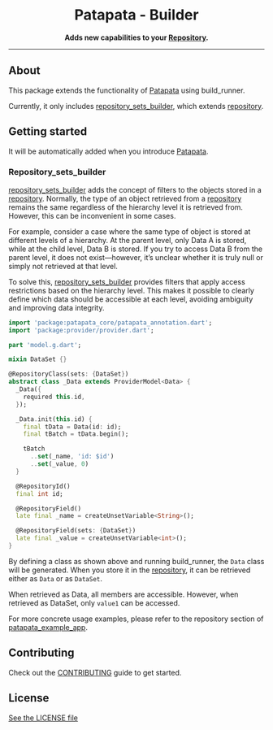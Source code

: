 <div align="center">
  <h1>Patapata - Builder</h1>
  <p>
    <strong>Adds new capabilities to your <a href="https://github.com/gree/patapata/blob/main/packages/patapata_core/lib/src/repository.dart">Repository</a>.</strong>
  </p>
</div>

---

## About
This package extends the functionality of [Patapata](https://pub.dev/packages/patapata_core) using build_runner.

Currently, it only includes [repository_sets_builder](https://github.com/gree/patapata/blob/main/packages/patapata_builder/lib/repository_sets_builder.dart), which extends [repository](https://github.com/gree/patapata/blob/main/packages/patapata_core/lib/src/repository.dart).

## Getting started

It will be automatically added when you introduce [Patapata](https://pub.dev/packages/patapata_core).

### Repository_sets_builder

[repository_sets_builder](https://github.com/gree/patapata/blob/main/packages/patapata_builder/lib/repository_sets_builder.dart) adds the concept of filters to the objects stored in a [repository](https://github.com/gree/patapata/blob/main/packages/patapata_core/lib/src/repository.dart).
Normally, the type of an object retrieved from a [repository](https://github.com/gree/patapata/blob/main/packages/patapata_core/lib/src/repository.dart) remains the same regardless of the hierarchy level it is retrieved from.
However, this can be inconvenient in some cases.

For example, consider a case where the same type of object is stored at different levels of a hierarchy.
At the parent level, only Data A is stored, while at the child level, Data B is stored.
If you try to access Data B from the parent level, it does not exist—however, it’s unclear whether it is truly null or simply not retrieved at that level.

To solve this, [repository_sets_builder](https://github.com/gree/patapata/blob/main/packages/patapata_builder/lib/repository_sets_builder.dart) provides filters that apply access restrictions based on the hierarchy level.
This makes it possible to clearly define which data should be accessible at each level, avoiding ambiguity and improving data integrity.

```dart
import 'package:patapata_core/patapata_annotation.dart';
import 'package:provider/provider.dart';

part 'model.g.dart';

mixin DataSet {}

@RepositoryClass(sets: {DataSet})
abstract class _Data extends ProviderModel<Data> {
  _Data({
    required this.id,
  });

  _Data.init(this.id) {
    final tData = Data(id: id);
    final tBatch = tData.begin();

    tBatch
      ..set(_name, 'id: $id')
      ..set(_value, 0)
  }

  @RepositoryId()
  final int id;

  @RepositoryField()
  late final _name = createUnsetVariable<String>();

  @RepositoryField(sets: {DataSet})
  late final _value = createUnsetVariable<int>();
}
```

By defining a class as shown above and running build_runner, the `Data` class will be generated.
When you store it in the [repository](https://github.com/gree/patapata/blob/main/packages/patapata_core/lib/src/repository.dart), it can be retrieved either as `Data` or as `DataSet`.

When retrieved as Data, all members are accessible.
However, when retrieved as DataSet, only `value1` can be accessed.

For more concrete usage examples, please refer to the repository section of [patapata_example_app](https://github.com/gree/patapata/tree/main/packages/patapata_example_app).

## Contributing

Check out the [CONTRIBUTING](https://github.com/gree/patapata/blob/main/CONTRIBUTING.md) guide to get started.

## License

[See the LICENSE file](https://github.com/gree/patapata/blob/main/packages/patapata_adjust/LICENSE)
